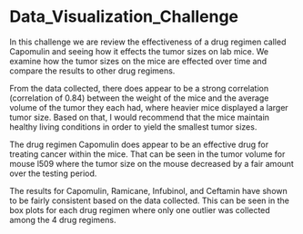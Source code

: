 # Data_Visualization_Challenge

In this challenge we are review the effectiveness of a drug regimen called Capomulin and seeing how it effects the tumor sizes on lab mice. We examine how the tumor sizes on the mice are effected over time and compare the results to other drug regimens.

From the data collected, there does appear to be a strong correlation (correlation of 0.84) between the weight of the mice and the average volume of the tumor they each had, where heavier mice displayed a larger tumor size. Based on that, I would recommend that the mice maintain healthy living conditions in order to yield the smallest tumor sizes.

The drug regimen Capomulin does appear to be an effective drug for treating cancer within the mice. That can be seen in the tumor volume for mouse l509 where the tumor size on the mouse decreased by a fair amount over the testing period.

The results for Capomulin, Ramicane, Infubinol, and Ceftamin have shown to be fairly consistent based on the data collected. This can be seen in the box plots for each drug regimen where only one outlier was collected among the 4 drug regimens.
